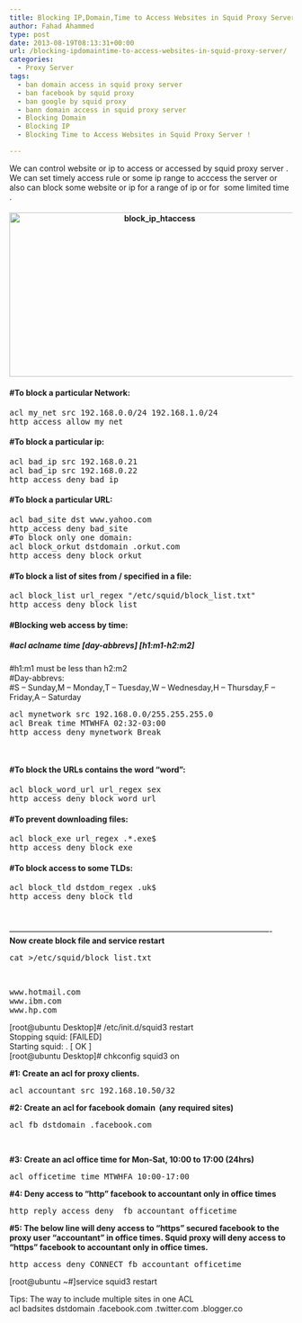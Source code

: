 ```yaml
---
title: Blocking IP,Domain,Time to Access Websites in Squid Proxy Server !
author: Fahad Ahammed
type: post
date: 2013-08-19T08:13:31+00:00
url: /blocking-ipdomaintime-to-access-websites-in-squid-proxy-server/
categories:
  - Proxy Server
tags:
  - ban domain access in squid proxy server
  - ban facebook by squid proxy
  - ban google by squid proxy
  - bann domain access in squid proxy server
  - Blocking Domain
  - Blocking IP
  - Blocking Time to Access Websites in Squid Proxy Server !

---
```

We can control website or ip to access or accessed by squid proxy server . We can set timely access rule or some ip range to acccess the server or also can block some website or ip for a range of ip or for  some limited time .<!--more-->

<h4 style="text-align: center;">
  <a href="https://i0.wp.com/fahadahammed.com/wp-content/uploads/2013/08/block_ip_htaccess.png"><img loading="lazy" class="aligncenter  wp-image-1443" src="https://i0.wp.com/fahadahammed.com/wp-content/uploads/2013/08/block_ip_htaccess.png?resize=519%2C292" alt="block_ip_htaccess" width="519" height="292" srcset="https://i0.wp.com/fahadahammed.com/wp-content/uploads/2013/08/block_ip_htaccess.png?w=752&ssl=1 752w, https://i0.wp.com/fahadahammed.com/wp-content/uploads/2013/08/block_ip_htaccess.png?resize=300%2C169&ssl=1 300w" sizes="(max-width: 519px) 100vw, 519px" data-recalc-dims="1" /></a>
</h4>

#### #To block a particular Network:

<pre>acl my_net src 192.168.0.0/24 192.168.1.0/24
http_access allow my_net</pre>

#### #To block a particular ip:

<pre>acl bad_ip src 192.168.0.21
acl bad_ip src 192.168.0.22
http_access deny bad_ip</pre>

#### #To block a particular URL:

<pre>acl bad_site dst www.yahoo.com
http_access deny bad_site
#To block only one domain:
acl block_orkut dstdomain .orkut.com
http_access deny block_orkut</pre>

#### #To block a list of sites from / specified in a file:

<pre>acl block_list url_regex "/etc/squid/block_list.txt"
http_access deny block_list</pre>

#### #Blocking web access by time:

##### #acl aclname time \[day-abbrevs\] \[h1:m1-h2:m2\]  
#h1:m1 must be less than h2:m2  
#Day-abbrevs:  
#S &#8211; Sunday,M &#8211; Monday,T – Tuesday,W &#8211; Wednesday,H &#8211; Thursday,F &#8211; Friday,A &#8211; Saturday

<pre>acl mynetwork src 192.168.0.0/255.255.255.0
acl Break time MTWHFA 02:32-03:00
http_access deny mynetwork Break</pre>

&nbsp;

#### #To block the URLs contains the word &#8220;word&#8221;:

<pre>acl block_word_url url_regex sex
http_access deny block_word_url</pre>

#### #To prevent downloading files:

<pre>acl block_exe url_regex .*.exe$
http_access deny block_exe</pre>

#### #To block access to some TLDs:

<pre>acl block_tld dstdom_regex .uk$
http_access deny block_tld</pre>

&nbsp;

&#8212;&#8212;&#8212;&#8212;&#8212;&#8212;&#8212;&#8212;&#8212;&#8212;&#8212;&#8212;&#8212;&#8212;&#8212;&#8212;&#8212;&#8212;&#8212;&#8212;&#8212;&#8212;&#8212;&#8212;&#8212;&#8212;&#8212;&#8212;&#8212;&#8212;&#8212;&#8212;&#8212;-  
**Now create block file and service restart**

<pre>cat &gt;/etc/squid/block_list.txt</pre>

&nbsp;

<pre>www.hotmail.com
www.ibm.com
www.hp.com</pre>

[root@ubuntu Desktop]# /etc/init.d/squid3 restart  
Stopping squid: [FAILED]  
Starting squid: . [ OK ]  
[root@ubuntu Desktop]# chkconfig squid3 on

**#1: Create an acl for proxy clients.**

<pre>acl accountant src 192.168.10.50/32</pre>

**#2: Create an acl for facebook domain  (any required sites)**

<pre>acl fb dstdomain .facebook.com</pre>

&nbsp;

**#3: Create an acl office time for Mon-Sat, 10:00 to 17:00 (24hrs)**

<pre>acl officetime time MTWHFA 10:00-17:00</pre>

**#4: Deny access to &#8220;http&#8221; facebook to accountant only in office times**

<pre>http_reply_access deny  fb accountant officetime</pre>

**#5: The below line will deny access to &#8220;https&#8221; secured facebook to the proxy user &#8220;accountant&#8221; in office times. Squid proxy will deny access to &#8220;https&#8221; facebook to accountant only in office times.**

<pre>http_access deny CONNECT fb accountant officetime</pre>

[root@ubuntu ~#]service squid3 restart

Tips: The way to include multiple sites in one ACL  
acl badsites dstdomain .facebook.com .twitter.com .blogger.co